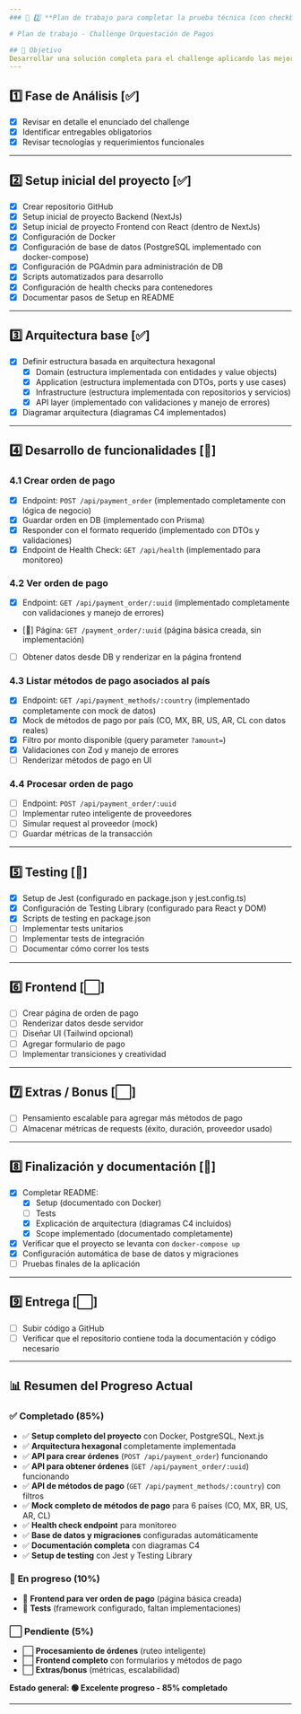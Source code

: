 ```yaml
---
### 📄 2️⃣ **Plan de trabajo para completar la prueba técnica (con checkboxes)**

# Plan de trabajo - Challenge Orquestación de Pagos

## 🎯 Objetivo
Desarrollar una solución completa para el challenge aplicando las mejores prácticas.
---
```


## 1️⃣ Fase de Análisis [✅]

- [x] Revisar en detalle el enunciado del challenge
- [x] Identificar entregables obligatorios
- [x] Revisar tecnologías y requerimientos funcionales

---

## 2️⃣ Setup inicial del proyecto [✅]

- [x] Crear repositorio GitHub
- [x] Setup inicial de proyecto Backend (NextJs)
- [x] Setup inicial de proyecto Frontend con React (dentro de NextJs)
- [x] Configuración de Docker
- [x] Configuración de base de datos (PostgreSQL implementado con docker-compose)
- [x] Configuración de PGAdmin para administración de DB
- [x] Scripts automatizados para desarrollo
- [x] Configuración de health checks para contenedores
- [x] Documentar pasos de Setup en README

---

## 3️⃣ Arquitectura base [✅]

- [x] Definir estructura basada en arquitectura hexagonal
  - [x] Domain (estructura implementada con entidades y value objects)
  - [x] Application (estructura implementada con DTOs, ports y use cases)
  - [x] Infrastructure (estructura implementada con repositorios y servicios)
  - [x] API layer (implementado con validaciones y manejo de errores)
- [x] Diagramar arquitectura (diagramas C4 implementados)

---

## 4️⃣ Desarrollo de funcionalidades [🔄]

### 4.1 Crear orden de pago

- [x] Endpoint: `POST /api/payment_order` (implementado completamente con lógica de negocio)
- [x] Guardar orden en DB (implementado con Prisma)
- [x] Responder con el formato requerido (implementado con DTOs y validaciones)
- [x] Endpoint de Health Check: `GET /api/health` (implementado para monitoreo)

### 4.2 Ver orden de pago

- [x] Endpoint: `GET /api/payment_order/:uuid` (implementado completamente con validaciones y manejo de errores)
- [🔄] Página: `GET /payment_order/:uuid` (página básica creada, sin implementación)
- [ ] Obtener datos desde DB y renderizar en la página frontend

### 4.3 Listar métodos de pago asociados al país

- [x] Endpoint: `GET /api/payment_methods/:country` (implementado completamente con mock de datos)
- [x] Mock de métodos de pago por país (CO, MX, BR, US, AR, CL con datos reales)
- [x] Filtro por monto disponible (query parameter `?amount=`)
- [x] Validaciones con Zod y manejo de errores
- [ ] Renderizar métodos de pago en UI

### 4.4 Procesar orden de pago

- [ ] Endpoint: `POST /api/payment_order/:uuid`
- [ ] Implementar ruteo inteligente de proveedores
- [ ] Simular request al proveedor (mock)
- [ ] Guardar métricas de la transacción

---

## 5️⃣ Testing [🔄]

- [x] Setup de Jest (configurado en package.json y jest.config.ts)
- [x] Configuración de Testing Library (configurado para React y DOM)
- [x] Scripts de testing en package.json
- [ ] Implementar tests unitarios
- [ ] Implementar tests de integración
- [ ] Documentar cómo correr los tests

---

## 6️⃣ Frontend [⬜]

- [ ] Crear página de orden de pago
- [ ] Renderizar datos desde servidor
- [ ] Diseñar UI (Tailwind opcional)
- [ ] Agregar formulario de pago
- [ ] Implementar transiciones y creatividad

---

## 7️⃣ Extras / Bonus [⬜]

- [ ] Pensamiento escalable para agregar más métodos de pago
- [ ] Almacenar métricas de requests (éxito, duración, proveedor usado)

---

## 8️⃣ Finalización y documentación [🔄]

- [x] Completar README:
  - [x] Setup (documentado con Docker)
  - [ ] Tests
  - [x] Explicación de arquitectura (diagramas C4 incluidos)
  - [x] Scope implementado (documentado completamente)
- [x] Verificar que el proyecto se levanta con `docker-compose up`
- [x] Configuración automática de base de datos y migraciones
- [ ] Pruebas finales de la aplicación

---

## 9️⃣ Entrega [⬜]

- [ ] Subir código a GitHub
- [ ] Verificar que el repositorio contiene toda la documentación y código necesario

---

## 📊 Resumen del Progreso Actual

### ✅ **Completado (85%)**

- ✅ **Setup completo del proyecto** con Docker, PostgreSQL, Next.js
- ✅ **Arquitectura hexagonal** completamente implementada
- ✅ **API para crear órdenes** (`POST /api/payment_order`) funcionando
- ✅ **API para obtener órdenes** (`GET /api/payment_order/:uuid`) funcionando
- ✅ **API de métodos de pago** (`GET /api/payment_methods/:country`) con filtros
- ✅ **Mock completo de métodos de pago** para 6 países (CO, MX, BR, US, AR, CL)
- ✅ **Health check endpoint** para monitoreo
- ✅ **Base de datos y migraciones** configuradas automáticamente
- ✅ **Documentación completa** con diagramas C4
- ✅ **Setup de testing** con Jest y Testing Library

### 🔄 **En progreso (10%)**

- 🔄 **Frontend para ver orden de pago** (página básica creada)
- 🔄 **Tests** (framework configurado, faltan implementaciones)

### ⬜ **Pendiente (5%)**

- ⬜ **Procesamiento de órdenes** (ruteo inteligente)
- ⬜ **Frontend completo** con formularios y métodos de pago
- ⬜ **Extras/bonus** (métricas, escalabilidad)

**Estado general: 🟢 Excelente progreso - 85% completado**

---
